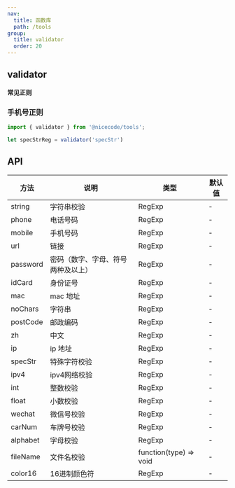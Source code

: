 ```yaml
---
nav:
  title: 函数库
  path: /tools
group:
  title: validator
  order: 20
---
```


## validator

<Alert type="info">
  <strong>常见正则</strong>
</Alert>

### 手机号正则

```js
import { validator } from '@nicecode/tools';

let specStrReg = validator('specStr')

```

## API

| 方法     | 说明                               | 类型   | 默认值 |
| -------- | ---------------------------------- | ------ | ------ |
| string   | 字符串校验                         | RegExp | -      |
| phone    | 电话号码                           | RegExp | -      |
| mobile   | 手机号码                           | RegExp | -      |
| url      | 链接                               | RegExp | -      |
| password | 密码（数字、字母、符号两种及以上） | RegExp | -      |
| idCard   | 身份证号                           | RegExp | -      |
| mac      | mac 地址                           | RegExp | -      |
| noChars  | 字符串                             | RegExp | -      |
| postCode | 邮政编码                           | RegExp | -      |
| zh       | 中文                               | RegExp | -      |
| ip       | ip 地址                            | RegExp | -      |
| specStr  | 特殊字符校验                         | RegExp | -      |
| ipv4  | ipv4网络校验                         | RegExp | -      |
| int  | 整数校验                         | RegExp | -      |
| float  | 小数校验                         | RegExp | -      |
| wechat  | 微信号校验                         | RegExp | -      |
| carNum  | 车牌号校验                         | RegExp | -      |
| alphabet  | 字母校验                         | RegExp | -      |
| fileName  | 文件名校验                         | function(type) => void | -      |
| color16  | 16进制颜色符                         | RegExp | -      |
